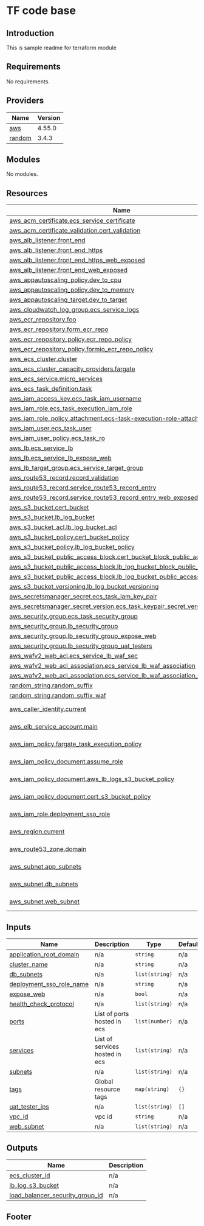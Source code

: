 # TF code base
## Introduction
This is sample readme for terraform module

<!-- BEGIN_AUTOMATED_TF_DOCS_BLOCK -->
## Requirements

No requirements.

## Providers

| Name | Version |
|------|---------|
| <a name="provider_aws"></a> [aws](#provider\_aws) | 4.55.0 |
| <a name="provider_random"></a> [random](#provider\_random) | 3.4.3 |

## Modules

No modules.

## Resources

| Name | Type |
|------|------|
| [aws_acm_certificate.ecs_service_certificate](https://registry.terraform.io/providers/hashicorp/aws/latest/docs/resources/acm_certificate) | resource |
| [aws_acm_certificate_validation.cert_validation](https://registry.terraform.io/providers/hashicorp/aws/latest/docs/resources/acm_certificate_validation) | resource |
| [aws_alb_listener.front_end](https://registry.terraform.io/providers/hashicorp/aws/latest/docs/resources/alb_listener) | resource |
| [aws_alb_listener.front_end_https](https://registry.terraform.io/providers/hashicorp/aws/latest/docs/resources/alb_listener) | resource |
| [aws_alb_listener.front_end_https_web_exposed](https://registry.terraform.io/providers/hashicorp/aws/latest/docs/resources/alb_listener) | resource |
| [aws_alb_listener.front_end_web_exposed](https://registry.terraform.io/providers/hashicorp/aws/latest/docs/resources/alb_listener) | resource |
| [aws_appautoscaling_policy.dev_to_cpu](https://registry.terraform.io/providers/hashicorp/aws/latest/docs/resources/appautoscaling_policy) | resource |
| [aws_appautoscaling_policy.dev_to_memory](https://registry.terraform.io/providers/hashicorp/aws/latest/docs/resources/appautoscaling_policy) | resource |
| [aws_appautoscaling_target.dev_to_target](https://registry.terraform.io/providers/hashicorp/aws/latest/docs/resources/appautoscaling_target) | resource |
| [aws_cloudwatch_log_group.ecs_service_logs](https://registry.terraform.io/providers/hashicorp/aws/latest/docs/resources/cloudwatch_log_group) | resource |
| [aws_ecr_repository.foo](https://registry.terraform.io/providers/hashicorp/aws/latest/docs/resources/ecr_repository) | resource |
| [aws_ecr_repository.form_ecr_repo](https://registry.terraform.io/providers/hashicorp/aws/latest/docs/resources/ecr_repository) | resource |
| [aws_ecr_repository_policy.ecr_repo_policy](https://registry.terraform.io/providers/hashicorp/aws/latest/docs/resources/ecr_repository_policy) | resource |
| [aws_ecr_repository_policy.formio_ecr_repo_policy](https://registry.terraform.io/providers/hashicorp/aws/latest/docs/resources/ecr_repository_policy) | resource |
| [aws_ecs_cluster.cluster](https://registry.terraform.io/providers/hashicorp/aws/latest/docs/resources/ecs_cluster) | resource |
| [aws_ecs_cluster_capacity_providers.fargate](https://registry.terraform.io/providers/hashicorp/aws/latest/docs/resources/ecs_cluster_capacity_providers) | resource |
| [aws_ecs_service.micro_services](https://registry.terraform.io/providers/hashicorp/aws/latest/docs/resources/ecs_service) | resource |
| [aws_ecs_task_definition.task](https://registry.terraform.io/providers/hashicorp/aws/latest/docs/resources/ecs_task_definition) | resource |
| [aws_iam_access_key.ecs_task_iam_username](https://registry.terraform.io/providers/hashicorp/aws/latest/docs/resources/iam_access_key) | resource |
| [aws_iam_role.ecs_task_execution_iam_role](https://registry.terraform.io/providers/hashicorp/aws/latest/docs/resources/iam_role) | resource |
| [aws_iam_role_policy_attachment.ecs-task-execution-role-attachment](https://registry.terraform.io/providers/hashicorp/aws/latest/docs/resources/iam_role_policy_attachment) | resource |
| [aws_iam_user.ecs_task_user](https://registry.terraform.io/providers/hashicorp/aws/latest/docs/resources/iam_user) | resource |
| [aws_iam_user_policy.ecs_task_ro](https://registry.terraform.io/providers/hashicorp/aws/latest/docs/resources/iam_user_policy) | resource |
| [aws_lb.ecs_service_lb](https://registry.terraform.io/providers/hashicorp/aws/latest/docs/resources/lb) | resource |
| [aws_lb.ecs_service_lb_expose_web](https://registry.terraform.io/providers/hashicorp/aws/latest/docs/resources/lb) | resource |
| [aws_lb_target_group.ecs_service_target_group](https://registry.terraform.io/providers/hashicorp/aws/latest/docs/resources/lb_target_group) | resource |
| [aws_route53_record.record_validation](https://registry.terraform.io/providers/hashicorp/aws/latest/docs/resources/route53_record) | resource |
| [aws_route53_record.service_route53_record_entry](https://registry.terraform.io/providers/hashicorp/aws/latest/docs/resources/route53_record) | resource |
| [aws_route53_record.service_route53_record_entry_web_exposed](https://registry.terraform.io/providers/hashicorp/aws/latest/docs/resources/route53_record) | resource |
| [aws_s3_bucket.cert_bucket](https://registry.terraform.io/providers/hashicorp/aws/latest/docs/resources/s3_bucket) | resource |
| [aws_s3_bucket.lb_log_bucket](https://registry.terraform.io/providers/hashicorp/aws/latest/docs/resources/s3_bucket) | resource |
| [aws_s3_bucket_acl.lb_log_bucket_acl](https://registry.terraform.io/providers/hashicorp/aws/latest/docs/resources/s3_bucket_acl) | resource |
| [aws_s3_bucket_policy.cert_bucket_policy](https://registry.terraform.io/providers/hashicorp/aws/latest/docs/resources/s3_bucket_policy) | resource |
| [aws_s3_bucket_policy.lb_log_bucket_policy](https://registry.terraform.io/providers/hashicorp/aws/latest/docs/resources/s3_bucket_policy) | resource |
| [aws_s3_bucket_public_access_block.cert_bucket_block_public_access](https://registry.terraform.io/providers/hashicorp/aws/latest/docs/resources/s3_bucket_public_access_block) | resource |
| [aws_s3_bucket_public_access_block.lb_log_bucket_block_public_access](https://registry.terraform.io/providers/hashicorp/aws/latest/docs/resources/s3_bucket_public_access_block) | resource |
| [aws_s3_bucket_public_access_block.lb_log_bucket_public_access_block](https://registry.terraform.io/providers/hashicorp/aws/latest/docs/resources/s3_bucket_public_access_block) | resource |
| [aws_s3_bucket_versioning.lb_log_bucket_versioning](https://registry.terraform.io/providers/hashicorp/aws/latest/docs/resources/s3_bucket_versioning) | resource |
| [aws_secretsmanager_secret.ecs_task_iam_key_pair](https://registry.terraform.io/providers/hashicorp/aws/latest/docs/resources/secretsmanager_secret) | resource |
| [aws_secretsmanager_secret_version.ecs_task_keypair_secret_version](https://registry.terraform.io/providers/hashicorp/aws/latest/docs/resources/secretsmanager_secret_version) | resource |
| [aws_security_group.ecs_task_security_group](https://registry.terraform.io/providers/hashicorp/aws/latest/docs/resources/security_group) | resource |
| [aws_security_group.lb_security_group](https://registry.terraform.io/providers/hashicorp/aws/latest/docs/resources/security_group) | resource |
| [aws_security_group.lb_security_group_expose_web](https://registry.terraform.io/providers/hashicorp/aws/latest/docs/resources/security_group) | resource |
| [aws_security_group.lb_security_group_uat_testers](https://registry.terraform.io/providers/hashicorp/aws/latest/docs/resources/security_group) | resource |
| [aws_wafv2_web_acl.ecs_service_lb_waf_sec](https://registry.terraform.io/providers/hashicorp/aws/latest/docs/resources/wafv2_web_acl) | resource |
| [aws_wafv2_web_acl_association.ecs_service_lb_waf_association](https://registry.terraform.io/providers/hashicorp/aws/latest/docs/resources/wafv2_web_acl_association) | resource |
| [aws_wafv2_web_acl_association.ecs_service_lb_waf_association_expose_web](https://registry.terraform.io/providers/hashicorp/aws/latest/docs/resources/wafv2_web_acl_association) | resource |
| [random_string.random_suffix](https://registry.terraform.io/providers/hashicorp/random/latest/docs/resources/string) | resource |
| [random_string.random_suffix_waf](https://registry.terraform.io/providers/hashicorp/random/latest/docs/resources/string) | resource |
| [aws_caller_identity.current](https://registry.terraform.io/providers/hashicorp/aws/latest/docs/data-sources/caller_identity) | data source |
| [aws_elb_service_account.main](https://registry.terraform.io/providers/hashicorp/aws/latest/docs/data-sources/elb_service_account) | data source |
| [aws_iam_policy.fargate_task_execution_policy](https://registry.terraform.io/providers/hashicorp/aws/latest/docs/data-sources/iam_policy) | data source |
| [aws_iam_policy_document.assume_role](https://registry.terraform.io/providers/hashicorp/aws/latest/docs/data-sources/iam_policy_document) | data source |
| [aws_iam_policy_document.aws_lb_logs_s3_bucket_policy](https://registry.terraform.io/providers/hashicorp/aws/latest/docs/data-sources/iam_policy_document) | data source |
| [aws_iam_policy_document.cert_s3_bucket_policy](https://registry.terraform.io/providers/hashicorp/aws/latest/docs/data-sources/iam_policy_document) | data source |
| [aws_iam_role.deployment_sso_role](https://registry.terraform.io/providers/hashicorp/aws/latest/docs/data-sources/iam_role) | data source |
| [aws_region.current](https://registry.terraform.io/providers/hashicorp/aws/latest/docs/data-sources/region) | data source |
| [aws_route53_zone.domain](https://registry.terraform.io/providers/hashicorp/aws/latest/docs/data-sources/route53_zone) | data source |
| [aws_subnet.app_subnets](https://registry.terraform.io/providers/hashicorp/aws/latest/docs/data-sources/subnet) | data source |
| [aws_subnet.db_subnets](https://registry.terraform.io/providers/hashicorp/aws/latest/docs/data-sources/subnet) | data source |
| [aws_subnet.web_subnet](https://registry.terraform.io/providers/hashicorp/aws/latest/docs/data-sources/subnet) | data source |

## Inputs

| Name | Description | Type | Default | Required |
|------|-------------|------|---------|:--------:|
| <a name="input_application_root_domain"></a> [application\_root\_domain](#input\_application\_root\_domain) | n/a | `string` | n/a | yes |
| <a name="input_cluster_name"></a> [cluster\_name](#input\_cluster\_name) | n/a | `string` | n/a | yes |
| <a name="input_db_subnets"></a> [db\_subnets](#input\_db\_subnets) | n/a | `list(string)` | n/a | yes |
| <a name="input_deployment_sso_role_name"></a> [deployment\_sso\_role\_name](#input\_deployment\_sso\_role\_name) | n/a | `string` | n/a | yes |
| <a name="input_expose_web"></a> [expose\_web](#input\_expose\_web) | n/a | `bool` | n/a | yes |
| <a name="input_health_check_protocol"></a> [health\_check\_protocol](#input\_health\_check\_protocol) | n/a | `list(string)` | n/a | yes |
| <a name="input_ports"></a> [ports](#input\_ports) | List of ports hosted in ecs | `list(number)` | n/a | yes |
| <a name="input_services"></a> [services](#input\_services) | List of services hosted in ecs | `list(string)` | n/a | yes |
| <a name="input_subnets"></a> [subnets](#input\_subnets) | n/a | `list(string)` | n/a | yes |
| <a name="input_tags"></a> [tags](#input\_tags) | Global resource tags | `map(string)` | `{}` | no |
| <a name="input_uat_tester_ips"></a> [uat\_tester\_ips](#input\_uat\_tester\_ips) | n/a | `list(string)` | `[]` | no |
| <a name="input_vpc_id"></a> [vpc\_id](#input\_vpc\_id) | vpc id | `string` | n/a | yes |
| <a name="input_web_subnet"></a> [web\_subnet](#input\_web\_subnet) | n/a | `list(string)` | n/a | yes |

## Outputs

| Name | Description |
|------|-------------|
| <a name="output_ecs_cluster_id"></a> [ecs\_cluster\_id](#output\_ecs\_cluster\_id) | n/a |
| <a name="output_lb_log_s3_bucket"></a> [lb\_log\_s3\_bucket](#output\_lb\_log\_s3\_bucket) | n/a |
| <a name="output_load_balancer_security_group_id"></a> [load\_balancer\_security\_group\_id](#output\_load\_balancer\_security\_group\_id) | n/a |
<!-- END_AUTOMATED_TF_DOCS_BLOCK -->

## Footer
